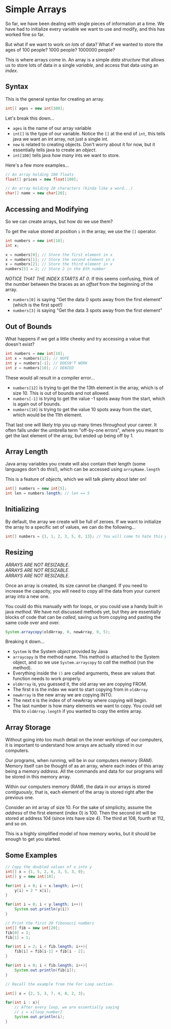 # Simple Arrays

So far, we have been dealing with single pieces of information at a time. We have had to initialize every variable we want to use and modify, and this has worked fine so far.

But what if we want to work on *lots* of data? What if we wanted to store the ages of 100 people? 1000 people? 1000000 people?

This is where arrays come in. An array is a simple *data structure* that allows us to store lots of data in a single *variable*, and access that data using an *index*.

## Syntax

This is the general syntax for creating an array.

```java
int[] ages = new int[100];
```

Let's break this down...

* `ages` is the name of our array variable
* `int[]` is the type of our variable. Notice the `[]` at the end of `int`, this tells java we want an int array, not just a single int.
* `new` is related to creating objects. Don't worry about it for now, but it essentially tells java to create an *object*.
* `int[100]` tells java *how many* ints we want to store.

Here's a few more examples...

```java
// An array holding 100 floats
float[] prices = new float[100];

// An array holding 20 characters (kinda like a word...)
char[] name = new char[20];
```

## Accessing and Modifying

So we can create arrays, but how do we use them?

To get the value stored at position `i` in the array, we use the `[]` operator.

```java
int numbers = new int[10];
int x;

x = numbers[0]; // Store the first element in x
x = numbers[1]; // Store the second element in x
x = numbers[2]; // Store the third element in x
numbers[5] = 2; // Store 2 in the 6th number
```

*NOTICE THAT THE INDEX STARTS AT 0*. If this seems confusing, think of the number between the braces as an *offset* from the beginning of the array.

* `numbers[0]` is saying "Get the data 0 spots away from the first element" (which is the first spot!)
* `numbers[3]` is saying "Get the data 3 spots away from the first element"

## Out of Bounds

What happens if we get a little cheeky and try accessing a value that doesn't exist?

```java
int numbers = new int[10];
int x = numbers[12]; // NOPE
int y = numbers[-1]; // DOESN'T WORK
int z = numbers[10]; // DENIED
```

These would all result in a compiler error...

* `numbers[12]` is trying to get the the 13th element in the array, which is of size 10. This is out of bounds and not allowed.
* `numbers[-1]` is trying to get the value -1 spots away from the start, which is again out of bounds.
* `numbers[10]` is trying to get the value 10 spots away from the start, which would be the 11th element.

That last one will likely trip you up many times throughout your career. It often falls under the umbrella term "off-by-one errors", where you meant to get the last element of the array, but ended up being off by 1.

## Array Length

Java array variables you create will also contain their length (some languages don't do this!), which can be accessed using `arrayName.length`

This is a feature of *objects*, which we will talk plenty about later on!

```java
int[] numbers = new int[5];
int len = numbers.length; // len == 5
```

## Initializing

By default, the array we create will be full of zeroes. If we want to initialize the array to a specific set of values, we can do the following...

```java
int[] numbers = {1, 1, 2, 3, 5, 8, 13}; // You will come to hate this pattern
```

## Resizing

*ARRAYS ARE NOT RESIZABLE*. \
*ARRAYS ARE NOT RESIZABLE*. \
*ARRAYS ARE NOT RESIZABLE*.

Once an array is created, its size cannot be changed. If you need to increase the capacity, you will need to copy all the data from your current array into a new one.

You could do this manually with for loops, or you could use a handy built in java *method*. We have not discussed methods yet, but they are essentially blocks of code that can be *called*, saving us from copying and pasting the same code over and over.

```java
System.arraycopy(oldArray, 0, newArray, 0, 5);
```

Breaking it down...

* `System` is the System *object* provided by Java
* `arraycopy` is the method name. This method is attached to the System object, and so we use `System.arraycopy` to *call* the method (run the method).
* Everything inside the `()` are called arguments, these are values that function needs to work properly.
* `oldArray` is, you guessed it, the old array we are copying FROM.
* The first `0` is the index we want to start copying from in `oldArray`
* `newArray` is the new array we are copying INTO.
* The next `0` is the index of of newArray where copying will begin.
* The last number is how many elements we want to copy. You could set this to `oldArray.length` if you wanted to copy the entire array.

## Array Storage

Without going into too much detail on the inner workings of our computers,
it is important to understand how arrays are actually stored in our computers.

Our programs, when running, will be in our computers memory (RAM). Memory
itself can be thought of as an array, where each index of this array being a
memory *address*. All the commands and data for our programs will be stored
in this memory array.

Within our computers memory (RAM), the data in our arrays is stored
*contiguously*, that is, each element of the array is stored right after the
previous one.

Consider an int array of size 10. For the sake of simplicity, assume the
*address* of the first element (index 0) is 100. Then the second int will be
stored at address 104 (since ints have size 4). The third at 108, fourth at
112, and so on.

This is a highly simplified model of how memory works, but it should be
enough to get you started.

## Some Examples

```java
// Copy the doubled values of x into y
int[] x = {1, 5, 2, 6, 3, 5, 3, 0};
int[] y = new int[10];

for(int i = 0; i < x.length; i++){
    y[i] = 2 * x[i];
}

for(int i = 0; i < y.length; i++){
    System.out.println(y[i])
}
```

```java
// Print the first 20 fibonacci numbers
int[] fib = new int[20];
fib[0] = 1;
fib[1] = 1;

for(int i = 2; i < fib.length; i++){
    fib[i] = fib[i-1] + fib[i - 2];
}

for(int i = 0; i < fib.length; i++){
    System.out.println(fib[i]);
}
```

```java
// Recall the example from the For Loop section.

int[] x = {2, 5, 3, 7, 4, 8, 2, 3};

for(int i : x){
    // After every loop, we are essentially saying
    // i = x[loop_number]
    System.out.println(i);
}
```
